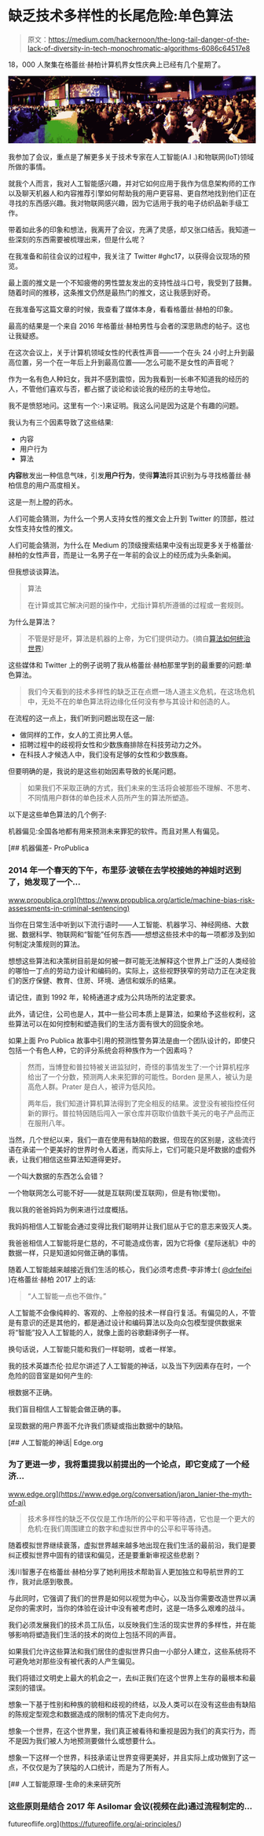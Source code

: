 # 缺乏技术多样性的长尾危险:单色算法

> 原文：<https://medium.com/hackernoon/the-long-tail-danger-of-the-lack-of-diversity-in-tech-monochromatic-algorithms-6086c64517e8>

18，000 人聚集在格蕾丝·赫柏计算机界女性庆典上已经有几个星期了。

![](img/212bec6d8986cf9a04ceff3a4a96c861.png)

我参加了会议，重点是了解更多关于技术专家在人工智能(A.I .)和物联网(IoT)领域所做的事情。

就我个人而言，我对人工智能感兴趣，并对它如何应用于我作为信息架构师的工作以及聊天机器人和内容推荐引擎如何帮助我的用户更容易、更自然地找到他们正在寻找的东西感兴趣。我对物联网感兴趣，因为它适用于我的电子纺织品新手级工作。

带着如此多的印象和想法，我离开了会议，充满了灵感，却又张口结舌。我知道一些深刻的东西需要被梳理出来，但是什么呢？

在我准备和前往会议的过程中，我关注了 Twitter #ghc17，以获得会议现场的预览。

最上面的推文是一个不知疲倦的男性盟友发出的支持性战斗口号，我受到了鼓舞。随着时间的推移，这条推文仍然是最热门的推文，这让我感到好奇。

在我准备写这篇文章的时候，我查看了媒体本身，看看格蕾丝·赫柏的印象。

最高的结果是一个来自 2016 年格蕾丝·赫柏男性与会者的深思熟虑的帖子。这也让我疑惑。

在这次会议上，关于计算机领域女性的代表性声音——一个在头 24 小时上升到最高位置，另一个在一年后上升到最高位置——怎么可能不是女性的声音呢？

作为一名有色人种妇女，我并不感到震惊，因为我看到一长串不知道我的经历的人，不管他们喜欢与否，都占据了谈论和谈论我的经历的主导地位。

我不是愤怒地问。这里有一个:-)来证明。我这么问是因为这是个有趣的问题。

我认为有三个因素导致了这些结果:

*   内容
*   用户行为
*   算法

**内容**散发出一种信息气味，引发**用户行为**，使得**算法**将其识别为与寻找格蕾丝·赫柏信息的用户高度相关。

这是一剂上膛的药水。

人们可能会猜测，为什么一个男人支持女性的推文会上升到 Twitter 的顶部，胜过女性支持女性的推文。

人们可能会猜测，为什么在 Medium 的顶级搜索结果中没有出现更多关于格蕾丝·赫柏的女性声音，而是让一名男子在一年前的会议上的经历成为头条新闻。

但我想谈谈算法。

> 算法
> 
> 在计算或其它解决问题的操作中，尤指计算机所遵循的过程或一套规则。

为什么是算法？

> 不管是好是坏，算法是机器的上帝，为它们提供动力。(摘自[算法如何统治世界](https://www.theguardian.com/science/2013/jul/01/how-algorithms-rule-world-nsa))

这些媒体和 Twitter 上的例子说明了我从格蕾丝·赫柏那里学到的最重要的问题:单色算法。

> 我们今天看到的技术多样性的缺乏正在点燃一场人道主义危机，在这场危机中，无处不在的单色算法将边缘化任何没有参与其设计和创造的人。

在流程的这一点上，我们听到问题出现在这一层:

*   做同样的工作，女人的工资比男人低。
*   招聘过程中的歧视将女性和少数族裔排除在科技劳动力之外。
*   在科技人才候选人中，我们没有足够的女性和少数族裔。

但要明确的是，我说的是这些初始因素导致的长尾问题。

> 如果我们不采取正确的方式，我们未来的生活将会被那些不理解、不思考、不同情用户群体的单色技术人员所产生的算法所塑造。

以下是这些单色算法的几个例子:

机器偏见:全国各地都有用来预测未来罪犯的软件。而且对黑人有偏见。

[](https://www.propublica.org/article/machine-bias-risk-assessments-in-criminal-sentencing) [## 机器偏差- ProPublica

### 2014 年一个春天的下午，布里莎·波顿在去学校接她的神姐时迟到了，她发现了一个…

www.propublica.org](https://www.propublica.org/article/machine-bias-risk-assessments-in-criminal-sentencing) 

当你在日常生活中听到以下流行语时——人工智能、机器学习、神经网络、大数据、数据科学、物联网和“智能”任何东西——想想这些技术中的每一项都涉及到如何制定决策规则的算法。

想想这些算法和决策树目前是如何被一群可能无法解释这个世界上广泛的人类经验的哪怕一丁点的劳动力设计和编码的。实际上，这些视野狭窄的劳动力正在决定我们的医疗保健、教育、住房、环境、通信和娱乐的结果。

请记住，直到 1992 年，轮椅通道才成为公共场所的法定要求。

此外，请记住，公司也是人，其中一些公司本质上是算法，如果给予这些权利，这些算法可以在如何控制和塑造我们的生活方面有很大的回旋余地。

如果上面 Pro Publica 故事中引用的预测性警务算法是由一个团队设计的，即使只包括一个有色人种，它的评分系统会将种族作为一个因素吗？

> 然而，当博登和普拉特被关进监狱时，奇怪的事情发生了:一个计算机程序给出了一个分数，预测两人未来犯罪的可能性。Borden 是黑人，被认为是高危人群。Prater 是白人，被评为低风险。
> 
> 两年后，我们知道计算机算法得到了完全相反的结果。波登没有被指控任何新的罪行。普拉特因随后闯入一家仓库并窃取价值数千美元的电子产品而正在服刑八年。

当然，几个世纪以来，我们一直在使用有缺陷的数据，但现在的区别是，这些流行语在承诺一个更美好的世界时令人着迷，而实际上，它们可能只是坏数据的虚假外表，让我们相信这些算法知道得更好。

一个叫大数据的东西怎么会错？

一个物联网怎么可能不好——就是互联网(爱互联网)，但是有物(爱物)。

我以我的爸爸妈妈为例来进行过度概括。

我妈妈相信人工智能会通过变得比我们聪明并让我们屈从于它的意志来毁灭人类。

我爸爸相信人工智能将是仁慈的，不可能造成伤害，因为它将像《星际迷航》中的数据一样，只是知道如何做正确的事情。

随着人工智能越来越接近我们生活的核心，我们必须考虑费-李非博士( [@drfeifei](https://twitter.com/drfeifei4) )在格蕾丝·赫柏 2017 上的话:

> “人工智能一点也不做作。”

人工智能不会像纯粹的、客观的、上帝般的技术一样自行复活。有偏见的人，不管是有意识的还是其他的，都是通过设计和编码算法以及向众包模型提供数据来将“智能”投入人工智能的人，就像上面的谷歌翻译例子一样。

换句话说，人工智能只能和我们一样聪明，或者一样笨。

我的技术英雄杰伦·拉尼尔讲述了人工智能的神话，以及当下列因素存在时，一个危险的回音室是如何产生的:

根数据不正确。

我们盲目相信人工智能会做正确的事。

呈现数据的用户界面不允许我们质疑或指出数据中的缺陷。

[](https://www.edge.org/conversation/jaron_lanier-the-myth-of-ai) [## 人工智能的神话| Edge.org

### 为了更进一步，我将重提我以前提出的一个论点，即它变成了一个经济…

www.edge.org](https://www.edge.org/conversation/jaron_lanier-the-myth-of-ai) 

> 技术多样性的缺乏不仅仅是工作场所的公平和平等待遇，它也是一个更大的危机:在我们周围建立的数字和虚拟世界中的公平和平等待遇。

随着模拟世界继续衰落，虚拟世界越来越多地出现在我们生活的最前沿，我们是要纠正模拟世界中固有的错误和偏见，还是要重新审视这些悲剧？

浅川智惠子在格蕾丝·赫柏分享了她利用技术帮助盲人更加独立和导航世界的工作，我对此感到敬畏。

与此同时，它强调了我们的世界是如何以视觉为中心，以及当你需要改造世界以满足你的需求时，当你的体验在设计中没有被考虑时，这是一场多么艰难的战斗。

我们必须发展我们的技术员工队伍，以反映我们生活的现实世界的多样性，并在能够影响将塑造我们生活的技术的岗位上包括不同的声音。

如果我们允许这些算法和我们居住的虚拟世界只由一小部分人建立，这些系统将不可避免地对那些没有被代表的人产生偏见。

我们将错过文明史上最大的机会之一，去纠正我们在这个世界上生存的最根本和最深刻的错误。

想象一下基于性别和种族的貌相和歧视的终结，以及人类可以在没有这些由有缺陷的陈规定型观念和数据造成的限制的情况下走向何方。

想象一个世界，在这个世界里，我们真正被看待和重视是因为我们的真实行为，而不是因为我们被人为地预测要做什么或想要什么。

想象一下这样一个世界，科技承诺让世界变得更美好，并且实际上成功做到了这一点，不仅仅是为了狭隘的人口统计，而是为了所有人。

[](https://futureoflife.org/ai-principles/) [## 人工智能原理-生命的未来研究所

### 这些原则是结合 2017 年 Asilomar 会议(视频在此)通过流程制定的…

futureoflife.org](https://futureoflife.org/ai-principles/)